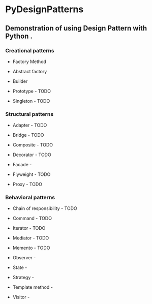 # PyDesignPatterns

## Demonstration of using Design Pattern with Python .



### Creational patterns

  -  Factory Method
  
  -  Abstract factory  
  
  -  Builder 
  
  -  Prototype - TODO
  
  -  Singleton - TODO

### Structural patterns

  -  Adapter - TODO
  
  -  Bridge - TODO
  
  -  Composite - TODO
  
  -  Decorator - TODO
  
  -  Facade - 
  
  -  Flyweight - TODO
  
  -  Proxy - TODO

### Behavioral patterns

  -  Chain of responsibility - TODO
  
  -  Command - TODO
  
  -  Iterator - TODO
  
  -  Mediator - TODO
  
  -  Memento - TODO
  
  -  Observer - 
  
  -  State - 
  
  -  Strategy - 
  
  -  Template method - 
  
  -  Visitor - 
